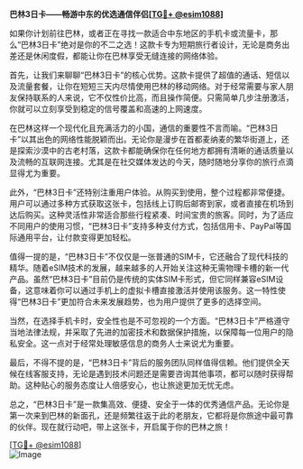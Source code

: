 **巴林3日卡——畅游中东的优选通信伴侣[[TG💪+ @esim1088](https://t.me/s/esim1088)]**

如果你计划前往巴林，或者正在寻找一款适合中东地区的手机卡或流量卡，那么“巴林3日卡”绝对是你的不二之选！这款卡专为短期旅行者设计，无论是商务出差还是休闲度假，都能让你在巴林享受无缝连接的网络体验。

首先，让我们来聊聊“巴林3日卡”的核心优势。这款卡提供了超值的通话、短信以及流量套餐，让你在短短三天内尽情使用巴林的移动网络。对于经常需要与家人朋友保持联系的人来说，它不仅性价比高，而且操作简便。只需简单几步注册激活，你就可以立刻享受到稳定的信号覆盖和高速的上网速度。

在巴林这样一个现代化且充满活力的小国，通信的重要性不言而喻。“巴林3日卡”以其出色的网络性能脱颖而出。无论你是漫步在首都麦纳麦的繁华街道上，还是探索沙漠中的古老村落，这款卡都能确保你在任何地方都拥有清晰的通话质量以及流畅的互联网连接。尤其是在社交媒体发达的今天，随时随地分享你的旅行点滴显得尤为重要。

此外，“巴林3日卡”还特别注重用户体验。从购买到使用，整个过程都非常便捷。用户可以通过多种方式获取这张卡，包括线上订购后邮寄到家，或者直接在机场到达后购买。这种灵活性非常适合那些行程紧凑、时间宝贵的旅客。同时，为了适应不同用户的使用习惯，“巴林3日卡”支持多种支付方式，包括信用卡、PayPal等国际通用平台，让付款变得更加轻松。

值得一提的是，“巴林3日卡”不仅仅是一张普通的SIM卡，它还融合了现代科技的精华。随着eSIM技术的发展，越来越多的人开始关注这种无需物理卡槽的新一代产品。虽然“巴林3日卡”目前仍是传统的实体SIM卡形式，但它同样兼容eSIM设备，这意味着你可以通过手机上的虚拟卡槽直接激活并使用该服务。这一特性使得“巴林3日卡”更加符合未来发展趋势，也为用户提供了更多的选择空间。

当然，在选择手机卡时，安全性也是不可忽视的一个方面。“巴林3日卡”严格遵守当地法律法规，并采取了先进的加密技术和数据保护措施，以保障每一位用户的隐私安全。这一点对于经常处理敏感信息的商务人士来说尤为重要。

最后，不得不提的是，“巴林3日卡”背后的服务团队同样值得信赖。他们提供全天候在线客服支持，无论是遇到技术问题还是需要咨询其他事项，都可以随时获得帮助。这种贴心的服务态度让人倍感安心，也让旅途更加无忧无虑。

总之，“巴林3日卡”是一款集高效、便捷、安全于一体的优秀通信产品。无论你是第一次来到巴林的新面孔，还是频繁往返于此的老朋友，它都将是你旅途中最可靠的伙伴。现在就行动吧，带上这张卡，开启属于你的巴林之旅！

[[TG💪+ @esim1088](https://t.me/s/esim1088)]  
![Image](https://i.postimg.cc/4NQfJmqS/Snipaste-2025-05-13-00-14-12.png)